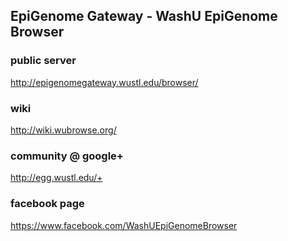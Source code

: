 ## EpiGenome Gateway - WashU EpiGenome Browser

### public server
http://epigenomegateway.wustl.edu/browser/

### wiki
http://wiki.wubrowse.org/

### community @ google+
http://egg.wustl.edu/+

### facebook page
https://www.facebook.com/WashUEpiGenomeBrowser
